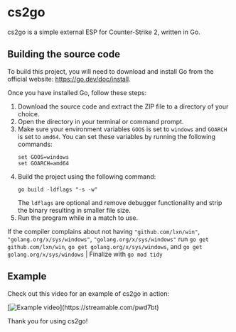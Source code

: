 # cs2go

cs2go is a simple external ESP for Counter-Strike 2, written in Go.

## Building the source code

To build this project, you will need to download and install Go from the official website: https://go.dev/doc/install.

Once you have installed Go, follow these steps:

1. Download the source code and extract the ZIP file to a directory of your choice.
2. Open the directory in your terminal or command prompt.
3. Make sure your environment variables `GOOS` is set to `windows` and `GOARCH` is set to `amd64`. You can set these variables by running the following commands:
   ```
   set GOOS=windows
   set GOARCH=amd64
   ```
4. Build the project using the following command:
   ```
   go build -ldflags "-s -w"
   ```
   The `ldflags` are optional and remove debugger functionality and strip the binary resulting in smaller file size.
5. Run the program while in a match to use.

If the compiler complains about not having `"github.com/lxn/win"`, `"golang.org/x/sys/windows"`, `"golang.org/x/sys/windows"` run `go get github.com/lxn/win`, `go get golang.org/x/sys/windows`, and `go get golang.org/x/sys/windows` | Finalize with `go mod tidy`
## Example

Check out this video for an example of cs2go in action:

[![Example video](https://cdn-cf-east.streamable.com/image/pwd7bt.jpg?Expires=1697333786148&Key-Pair-Id=APKAIEYUVEN4EVB2OKEQ&Signature=aX~z1QiaZUgVA46Pmw-1H22cc~BM4dEtx6U~jJj0HB1bP-PzIQARLF~RtL7vhk8rXsF819C1Q2TH5IIO-g5YDhyA~gHvXE6CzONAddTsPKVXoaUhfDzbHF3JqSyTxM2AWPcA7~jjEiMnJOgg8ijSZfA4KBYEl6PbTMXj4gzawZjtly-peNil2E0akMgTZq9gJ7ev~TyQczBrddQz1pvwH7FZZY4e~HsoFQMpzpqqFYg~g7VQ~6stJy6M4mBBHe~J9k2mslpK9ZghTS4oWFy3ei372l~HgbrNTmvXUNuND~uUGKCEcdoU45FOrgJF~tDbjVwTt6nD23hkt0jpAiWYXg__)](https://streamable.com/pwd7bt)

Thank you for using cs2go!
